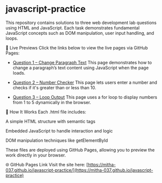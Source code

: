 # javascript-practice

This repository contains solutions to three web development lab questions using HTML and JavaScript. Each task demonstrates fundamental JavaScript concepts such as DOM manipulation, user input handling, and loops.

🚀 Live Previews
Click the links below to view the live pages via GitHub Pages:

- [Question 1 – Change Paragraph Text](https://mitha-037.github.io/javascript-practice/task1.html)
This page demonstrates how to change a paragraph’s text content using JavaScript when the page loads.

- [Question 2 – Number Checker](https://mitha-037.github.io/javascript-practice/task2.html)
This page lets users enter a number and checks if it's greater than or less than 10.


- [Question 3 – Loop Output](https://mitha-037.github.io/javascript-practice/task3.html)
This page uses a for loop to display numbers from 1 to 5 dynamically in the browser.


🔧 How It Works
Each .html file includes:

A simple HTML structure with semantic tags

Embedded JavaScript to handle interaction and logic

DOM manipulation techniques like getElementById

These files are deployed using GitHub Pages, allowing you to preview the work directly in your browser.

🌐 GitHub Pages Link
Visit the site here: [https://mitha-037.github.io/javascript-practice/](https://mitha-037.github.io/javascript-practice)
